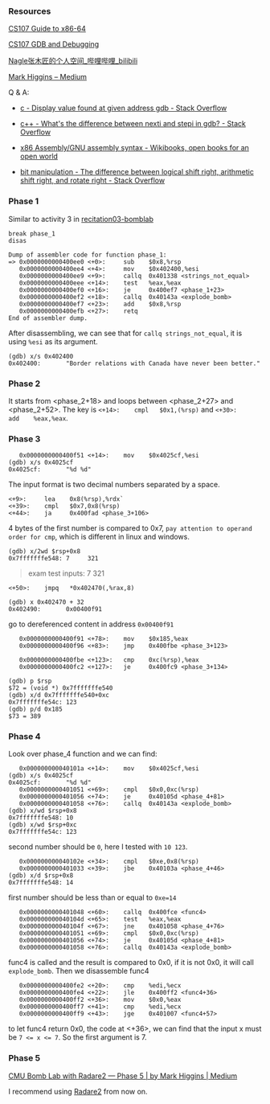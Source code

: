 ### Resources

[CS107 Guide to x86-64](https://web.stanford.edu/class/archive/cs/cs107/cs107.1222/guide/x86-64.html)

[CS107 GDB and Debugging](https://web.stanford.edu/class/archive/cs/cs107/cs107.1222/resources/gdb.html)

[Nagle张木匠的个人空间_哔哩哔哩_bilibili](https://space.bilibili.com/250682464)

[Mark Higgins – Medium](https://mybagoftricks.medium.com/)

Q & A:

* [c - Display value found at given address gdb - Stack Overflow](https://stackoverflow.com/questions/14493707/display-value-found-at-given-address-gdb)

* [c++ - What's the difference between nexti and stepi in gdb? - Stack Overflow](https://stackoverflow.com/questions/52024529/whats-the-difference-between-nexti-and-stepi-in-gdb#:~:text=If%20you%20are%20on%20a,the%20instruction%20after%20the%20call)

* [x86 Assembly/GNU assembly syntax - Wikibooks, open books for an open world](https://en.wikibooks.org/wiki/X86_Assembly/GNU_assembly_syntax)

* [bit manipulation - The difference between logical shift right, arithmetic shift right, and rotate right - Stack Overflow](https://stackoverflow.com/questions/44694957/the-difference-between-logical-shift-right-arithmetic-shift-right-and-rotate-r#:~:text=Logical%20right%20shift%20means%20shifting,as%20in%20the%20original%20number)


### Phase 1

Similar to activity 3 in [recitation03-bomblab](https://www.cs.cmu.edu/afs/cs/academic/class/15213-s19/www/recitations/recitation03-bomblab.pdf)

```
break phase_1
disas
```

```
Dump of assembler code for function phase_1:
=> 0x0000000000400ee0 <+0>:     sub    $0x8,%rsp
   0x0000000000400ee4 <+4>:     mov    $0x402400,%esi
   0x0000000000400ee9 <+9>:     callq  0x401338 <strings_not_equal>
   0x0000000000400eee <+14>:    test   %eax,%eax
   0x0000000000400ef0 <+16>:    je     0x400ef7 <phase_1+23>
   0x0000000000400ef2 <+18>:    callq  0x40143a <explode_bomb>
   0x0000000000400ef7 <+23>:    add    $0x8,%rsp
   0x0000000000400efb <+27>:    retq
End of assembler dump.
```
After disassembling, we can see that for `callq strings_not_equal`, it is using `%esi` as its argument.
```
(gdb) x/s 0x402400
0x402400:       "Border relations with Canada have never been better."
```

### Phase 2

It starts from <phase_2+18> and loops between <phase_2+27> and <phase_2+52>. The key is `<+14>:    cmpl   $0x1,(%rsp)` and `<+30>:    add    %eax,%eax`.

### Phase 3

```
   0x0000000000400f51 <+14>:    mov    $0x4025cf,%esi
(gdb) x/s 0x4025cf
0x4025cf:       "%d %d"
```
The input format is two decimal numbers separated by a space.
```
<+9>:     lea    0x8(%rsp),%rdx`
<+39>:    cmpl   $0x7,0x8(%rsp)
<+44>:    ja     0x400fad <phase_3+106>
```
4 bytes of the first number is compared to 0x7, `pay attention to operand order for cmp`, which is different in linux and windows.
```
(gdb) x/2wd $rsp+0x8
0x7fffffffe548: 7     321
```
> exam test inputs: 7 321
```
<+50>:    jmpq   *0x402470(,%rax,8)
```
```
(gdb) x 0x402470 + 32
0x402490:       0x00400f91
```
go to dereferenced content in address `0x00400f91`
```
   0x0000000000400f91 <+78>:    mov    $0x185,%eax
   0x0000000000400f96 <+83>:    jmp    0x400fbe <phase_3+123>
```
```
   0x0000000000400fbe <+123>:   cmp    0xc(%rsp),%eax
   0x0000000000400fc2 <+127>:   je     0x400fc9 <phase_3+134>

(gdb) p $rsp
$72 = (void *) 0x7fffffffe540
(gdb) x/d 0x7fffffffe540+0xc
0x7fffffffe54c: 123
(gdb) p/d 0x185
$73 = 389
```

### Phase 4

Look over phase_4 function and we can find:

```
   0x000000000040101a <+14>:    mov    $0x4025cf,%esi
(gdb) x/s 0x4025cf
0x4025cf:       "%d %d"
   0x0000000000401051 <+69>:    cmpl   $0x0,0xc(%rsp)
   0x0000000000401056 <+74>:    je     0x40105d <phase_4+81>
   0x0000000000401058 <+76>:    callq  0x40143a <explode_bomb>
(gdb) x/wd $rsp+0x8
0x7fffffffe548: 10
(gdb) x/wd $rsp+0xc
0x7fffffffe54c: 123
```
second number should be `0`, here I tested with `10 123`.

```
   0x000000000040102e <+34>:    cmpl   $0xe,0x8(%rsp)
   0x0000000000401033 <+39>:    jbe    0x40103a <phase_4+46>
(gdb) x/d $rsp+0x8
0x7fffffffe548: 14
```
first number should be less than or equal to `0xe=14`

```
   0x0000000000401048 <+60>:    callq  0x400fce <func4>
   0x000000000040104d <+65>:    test   %eax,%eax
   0x000000000040104f <+67>:    jne    0x401058 <phase_4+76>
   0x0000000000401051 <+69>:    cmpl   $0x0,0xc(%rsp)
   0x0000000000401056 <+74>:    je     0x40105d <phase_4+81>
   0x0000000000401058 <+76>:    callq  0x40143a <explode_bomb>
```
func4 is called and the result is compared to 0x0, if it is not 0x0, it will call `explode_bomb`. Then we disassemble func4

```
   0x0000000000400fe2 <+20>:    cmp    %edi,%ecx
   0x0000000000400fe4 <+22>:    jle    0x400ff2 <func4+36>
   0x0000000000400ff2 <+36>:    mov    $0x0,%eax
   0x0000000000400ff7 <+41>:    cmp    %edi,%ecx
   0x0000000000400ff9 <+43>:    jge    0x401007 <func4+57>
```
to let func4 return 0x0, the code at <+36>, we can find that the input x must be `7 <= x <= 7`. So the first argument is 7.

### Phase 5

[CMU Bomb Lab with Radare2 — Phase 5 | by Mark Higgins | Medium](https://mybagoftricks.medium.com/cmu-bomb-lab-with-radare2-phase-5-939497fc896c)

I recommend using [Radare2](https://radare.org/) from now on.
